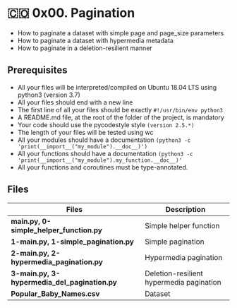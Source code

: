 # :colombia: 0x00. Pagination

- How to paginate a dataset with simple page and page_size parameters
- How to paginate a dataset with hypermedia metadata
- How to paginate in a deletion-resilient manner

## Prerequisites

- All your files will be interpreted/compiled on Ubuntu 18.04 LTS using python3 (version 3.7)
- All your files should end with a new line
- The first line of all your files should be exactly `#!/usr/bin/env python3`
- A README.md file, at the root of the folder of the project, is mandatory
- Your code should use the pycodestyle style `(version 2.5.*)`
- The length of your files will be tested using wc
- All your modules should have a documentation `(python3 -c 'print(__import__("my_module").__doc__)')`
- All your functions should have a documentation `(python3 -c 'print(__import__("my_module").my_function.__doc__)'`
- All your functions and coroutines must be type-annotated.

## Files

| Files                                         | Description                              |
| --------------------------------------------- | ---------------------------------------- |
| **main.py, 0-simple_helper_function.py**      | Simple helper function                   |
| **1-main.py, 1-simple_pagination.py**         | Simple pagination                        |
| **2-main.py, 2-hypermedia_pagination.py**     | Hypermedia pagination                    |
| **3-main.py, 3-hypermedia_del_pagination.py** | Deletion-resilient hypermedia pagination |
| **Popular_Baby_Names.csv**                    | Dataset                                  |
